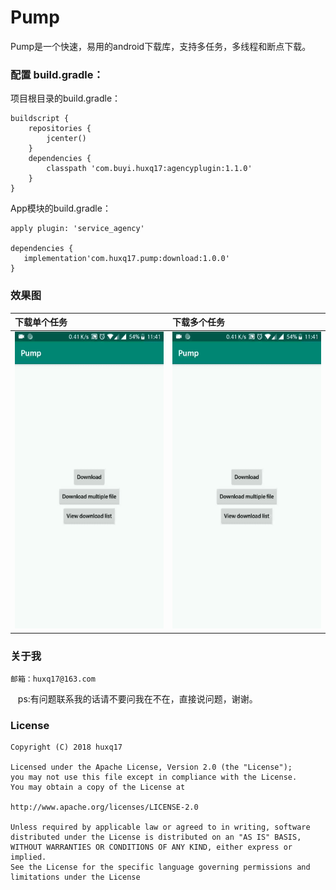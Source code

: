 # Pump
Pump是一个快速，易用的android下载库，支持多任务，多线程和断点下载。

### 配置 build.gradle：
项目根目录的build.gradle：
```
buildscript {
    repositories {
        jcenter()
    }
    dependencies {
        classpath 'com.buyi.huxq17:agencyplugin:1.1.0'
    }
}
```
App模块的build.gradle：

```
apply plugin: 'service_agency'

dependencies {
   implementation'com.huxq17.pump:download:1.0.0'
}

```
### 效果图

|下载单个任务|下载多个任务|
|:-----|:-----|
| <img src="art/download_file.gif" width="280" height="475" /> | <img src="art/download_files.gif" width="280" height="475" /> |


### 关于我
    邮箱：huxq17@163.com
    ps:有问题联系我的话请不要问我在不在，直接说问题，谢谢。

### License

    Copyright (C) 2018 huxq17

    Licensed under the Apache License, Version 2.0 (the "License");
    you may not use this file except in compliance with the License.
    You may obtain a copy of the License at

    http://www.apache.org/licenses/LICENSE-2.0

    Unless required by applicable law or agreed to in writing, software
    distributed under the License is distributed on an "AS IS" BASIS,
    WITHOUT WARRANTIES OR CONDITIONS OF ANY KIND, either express or implied.
    See the License for the specific language governing permissions and
    limitations under the License